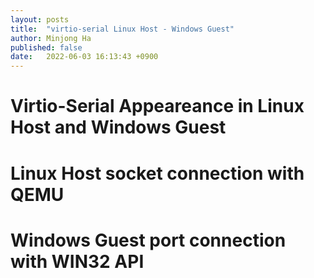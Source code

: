 ```yaml
---
layout: posts
title:  "virtio-serial Linux Host - Windows Guest"
author: Minjong Ha
published: false
date:   2022-06-03 16:13:43 +0900
---
```


# Virtio-Serial Appeareance in Linux Host and Windows Guest

# Linux Host socket connection with QEMU

# Windows Guest port connection with WIN32 API
<!-- with characteristics compare with orninary port in WIN32 API -->


